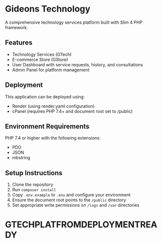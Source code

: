 # Gideons Technology

A comprehensive technology services platform built with Slim 4 PHP framework.

## Features

- Technology Services (GTech)
- E-commerce Store (GStore)
- User Dashboard with service requests, history, and consultations
- Admin Panel for platform management

## Deployment

This application can be deployed using:
- Render (using render.yaml configuration)
- cPanel (requires PHP 7.4+ and document root set to /public)

## Environment Requirements

PHP 7.4 or higher with the following extensions:
- PDO
- JSON
- mbstring

## Setup Instructions

1. Clone the repository
2. Run `composer install`
3. Copy `.env.example` to `.env` and configure your environment
4. Ensure the document root points to the `/public` directory
5. Set appropriate write permissions on `/logs` and `/var` directories
# GTECHPLATFROMDEPLOYMENTREADY
